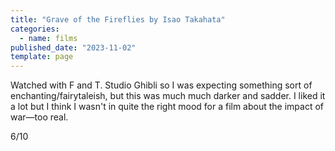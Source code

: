 ```yaml
---
title: "Grave of the Fireflies by Isao Takahata"
categories:
  - name: films
published_date: "2023-11-02"
template: page
---
```


Watched with F and T. Studio Ghibli so I was expecting something sort of enchanting/fairytaleish, but this was much much darker and sadder. I liked it a lot but I think I wasn't in quite the right mood for a film about the impact of war—too real.

6/10
